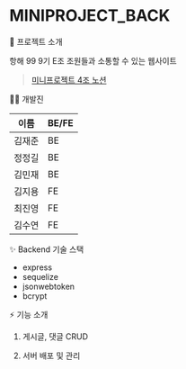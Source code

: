 # MINIPROJECT_BACK

🙌 프로젝트 소개

항해 99 9기 E조 조원들과 소통할 수 있는 웹사이트
> [미니프로젝트 4조 노션](https://www.notion.so/4-SA-388be98cbc5f48d9b19bf95db7373188)


🧑‍💻  개발진

| 이름 | BE/FE |
 | ---- | ---- |
 | 김재준 | BE |
 | 정정길 | BE |
 | 김민재 | BE |
 | 김지용 | FE |
 | 최진영 | FE |
 | 김수연 | FE |



✨ Backend 기술 스택

- express
- sequelize
- jsonwebtoken
- bcrypt
       


⚡ 기능 소개

1. 게시글, 댓글 CRUD

2. 서버 배포 및 관리
